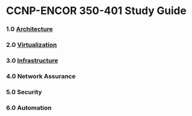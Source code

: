 # CCNP-ENCOR 350-401 Study Guide


### 1.0 [Architecture](https://github.com/network-dluong/CCNP-ENCOR/tree/1.0-Architecture)  


### 2.0 [Virtualization](https://github.com/network-dluong/CCNP-ENCOR/tree/2.0-Virtualization)  


### 3.0 [Infrastructure](https://github.com/network-dluong/CCNP-ENCOR/tree/3.0-Infrastructure)  


### 4.0 Network Assurance  


### 5.0 Security  


### 6.0 Automation  
